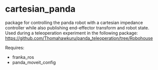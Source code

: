 # cartesian_panda
package for controlling the panda robot with a cartesian impedance controller while also publishing end-effector transform and robot state. 
Used during a teleoperation experiment in the following package: https://github.com/Thomahawkuru/panda_teleoperation/tree/Robohouse


Requires:
- franka_ros
- panda_moveit_config
